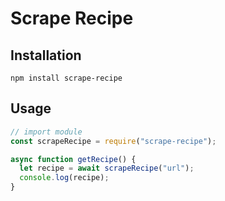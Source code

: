 # Scrape Recipe

## Installation

```
npm install scrape-recipe
```

## Usage

```js
// import module
const scrapeRecipe = require("scrape-recipe");

async function getRecipe() {
  let recipe = await scrapeRecipe("url");
  console.log(recipe);
}
```
